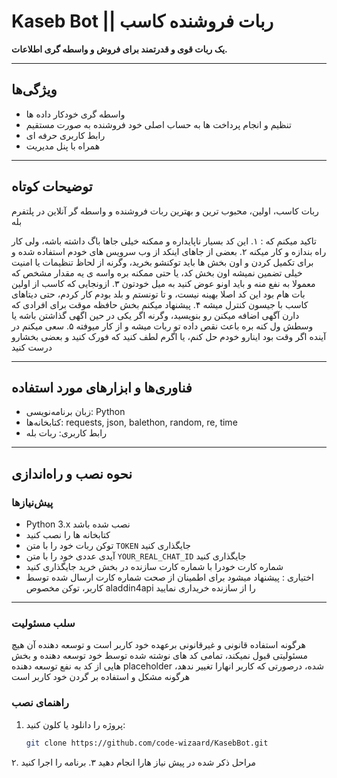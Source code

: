 # Kaseb Bot || ربات فروشنده کاسب

**یک ربات قوی و قدرتمند برای فروش و واسطه گری اطلاعات.**

---

## ویژگی‌ها

- واسطه گری خودکار داده ها
- تنظیم و انجام پرداخت ها به حساب اصلی خود فروشنده به صورت مستقیم
- رابط کاربری حرفه ای
- همراه با پنل مدیریت

---

## توضیحات کوتاه

ربات کاسب، اولین، محبوب ترین و بهترین ربات فروشنده و واسطه گر آنلاین در پلتفرم بله

تاکید میکنم که :
۱. این کد بسیار ناپایداره و ممکنه خیلی جاها باگ داشته باشه، ولی کار راه بندازه و کار میکنه
۲. بعضی از جاهای اینکد از وب سرویس های خودم استفاده شده و برای تکمیل کردن و اون بخش ها باید توکنشو بخرید، وگرنه از لحاظ تنظیمات یا امنیت خیلی تضمین نمیشه اون بخش کد، یا حتی ممکنه بره واسه ی یه مقدار مشخص که معمولا به نفع منه و باید اونو عوض کنید به میل خودتون
۳. ازونجایی که کاسب از اولین بات هام بود این کد اصلا بهینه نیست، و تا تونستم و بلد بودم کار کردم، حتی دیتاهای کاسب با جیسون کنترل میشه
۴. پیشنهاد میکنم بخش حافظه موقت برای افرادی که دارن آگهی اضافه میکنن رو بنویسید، وگرنه اگر یکی در حین اگهی گذاشتن باشه یا وسطش ول کنه بره باعث نقص داده تو ربات میشه و از کار میوفته
۵. سعی میکنم در آینده اگر وقت بود اینارو خودم حل کنم، یا اگرم لطف کنید که فورک کنید و بعضی بخشارو درست کنید

---

## فناوری‌ها و ابزارهای مورد استفاده

- زبان برنامه‌نویسی: Python
- کتابخانه‌ها: requests, json, balethon, random, re, time
- رابط کاربری: ربات بله

---

## نحوه نصب و راه‌اندازی

### پیش‌نیازها
- Python 3.x نصب شده باشد
- کتابخانه ها را نصب کنید
- توکن ربات خود را با متن `TOKEN` جایگذاری کنید
- آیدی عددی خود را با متن `YOUR_REAL_CHAT_ID` جایگذاری کنید
- شماره کارت خودرا با شماره کارت سازنده در بخش خرید جایگذاری کنید
- اختیاری : پیشنهاد میشود برای اطمینان از صحت شماره کارت ارسال شده توسط کاربر، توکن مخصوص aladdin4api را از سازنده خریداری نمایید

---
### سلب مسئولیت
هرگونه استفاده قانونی و غیرقانونی برعهده خود کاربر است و توسعه دهنده آن هیچ مسئولیتی قبول نمیکند، تمامی کد های نوشته شده توسط خود توسعه دهنده و بخش هایی از کد به نفع توسعه دهنده placeholder شده، درصورتی که کاربر انهارا تغییر ندهد، هرگونه مشکل و استفاده بر گردن خود کاربر است
### راهنمای نصب
1. پروژه را دانلود یا کلون کنید:
   ```bash  
   git clone https://github.com/code-wizaard/KasebBot.git  
۲. مراحل ذکر شده در پیش نیاز هارا انجام دهید
۳. برنامه را اجرا کنید
